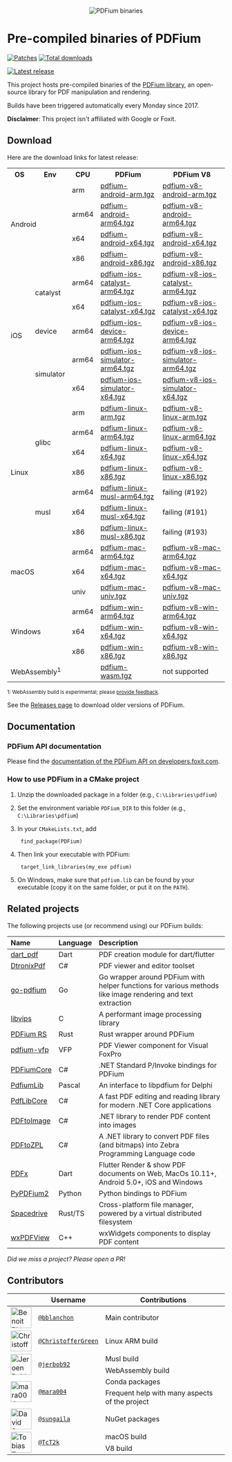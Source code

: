 <p align="center">
  <img alt="PDFium binaries" src=".github/images/header.svg" />
</p>

# Pre-compiled binaries of PDFium

[![Patches](https://github.com/bblanchon/pdfium-binaries/actions/workflows/patch.yml/badge.svg?branch=master)](https://github.com/bblanchon/pdfium-binaries/actions/workflows/patch.yml)
[![Total downloads](https://img.shields.io/github/downloads/bblanchon/pdfium-binaries/total)](https://github.com/bblanchon/pdfium-binaries/releases/)

[![Latest release](https://img.shields.io/github/v/release/bblanchon/pdfium-binaries?display_name=release&label=github)](https://github.com/bblanchon/pdfium-binaries/releases/latest/)


This project hosts pre-compiled binaries of the [PDFium library](https://pdfium.googlesource.com/pdfium/), an open-source library for PDF manipulation and rendering.

Builds have been triggered automatically every Monday since 2017.

**Disclaimer**: This project isn't affiliated with Google or Foxit.

## Download

Here are the download links for latest release:

<table>
  <tr>
    <th>OS</th>
    <th>Env</th>
    <th>CPU</th>
    <th>PDFium</th>
    <th>PDFium V8</th>
  </tr>

  <tr>
    <td rowspan="4" colspan=2>Android</td>
    <td>arm</td>
    <td><a href="https://github.com/bblanchon/pdfium-binaries/releases/latest/download/pdfium-android-arm.tgz">pdfium-android-arm.tgz</a></td>
    <td><a href="https://github.com/bblanchon/pdfium-binaries/releases/latest/download/pdfium-v8-android-arm.tgz">pdfium-v8-android-arm.tgz</a></td>
  </tr>
  <tr>
    <td>arm64</td>
    <td><a href="https://github.com/bblanchon/pdfium-binaries/releases/latest/download/pdfium-android-arm64.tgz">pdfium-android-arm64.tgz</a></td>
    <td><a href="https://github.com/bblanchon/pdfium-binaries/releases/latest/download/pdfium-v8-android-arm64.tgz">pdfium-v8-android-arm64.tgz</a></td>
  </tr>
  <tr>
    <td>x64</td>
    <td><a href="https://github.com/bblanchon/pdfium-binaries/releases/latest/download/pdfium-android-x64.tgz">pdfium-android-x64.tgz</a></td>
    <td><a href="https://github.com/bblanchon/pdfium-binaries/releases/latest/download/pdfium-v8-android-x64.tgz">pdfium-v8-android-x64.tgz</a></td>
  </tr>
  <tr>
    <td>x86</td>
    <td><a href="https://github.com/bblanchon/pdfium-binaries/releases/latest/download/pdfium-android-x86.tgz">pdfium-android-x86.tgz</a></td>
    <td><a href="https://github.com/bblanchon/pdfium-binaries/releases/latest/download/pdfium-v8-android-x86.tgz">pdfium-v8-android-x86.tgz</a></td>
  </tr>

  <tr>
    <td rowspan="5">iOS</td>
    <td rowspan="2">catalyst</td>
    <td>arm64</td>
    <td><a href="https://github.com/bblanchon/pdfium-binaries/releases/latest/download/pdfium-ios-catalyst-arm64.tgz">pdfium-ios-catalyst-arm64.tgz</a></td>
    <td><a href="https://github.com/bblanchon/pdfium-binaries/releases/latest/download/pdfium-v8-ios-catalyst-arm64.tgz">pdfium-v8-ios-catalyst-arm64.tgz</a></td>
  </tr>
  <tr>
    <td>x64</td>
    <td><a href="https://github.com/bblanchon/pdfium-binaries/releases/latest/download/pdfium-ios-catalyst-x64.tgz">pdfium-ios-catalyst-x64.tgz</a></td>
    <td><a href="https://github.com/bblanchon/pdfium-binaries/releases/latest/download/pdfium-v8-ios-catalyst-x64.tgz">pdfium-v8-ios-catalyst-x64.tgz</a></td>
  </tr>

  <tr>
    <td>device</td>
    <td>arm64</td>
    <td><a href="https://github.com/bblanchon/pdfium-binaries/releases/latest/download/pdfium-ios-device-arm64.tgz">pdfium-ios-device-arm64.tgz</a></td>
    <td><a href="https://github.com/bblanchon/pdfium-binaries/releases/latest/download/pdfium-v8-ios-device-arm64.tgz">pdfium-v8-ios-device-arm64.tgz</a></td>
  </tr>

  <tr>
    <td rowspan="2">simulator</td>
    <td>arm64</td>
    <td><a href="https://github.com/bblanchon/pdfium-binaries/releases/latest/download/pdfium-ios-simulator-arm64.tgz">pdfium-ios-simulator-arm64.tgz</a></td>
    <td><a href="https://github.com/bblanchon/pdfium-binaries/releases/latest/download/pdfium-v8-ios-simulator-arm64.tgz">pdfium-v8-ios-simulator-arm64.tgz</a></td>
  </tr>
  <tr>
    <td>x64</td>
    <td><a href="https://github.com/bblanchon/pdfium-binaries/releases/latest/download/pdfium-ios-simulator-x64.tgz">pdfium-ios-simulator-x64.tgz</a></td>
    <td><a href="https://github.com/bblanchon/pdfium-binaries/releases/latest/download/pdfium-v8-ios-simulator-x64.tgz">pdfium-v8-ios-simulator-x64.tgz</a></td>
  </tr>

  <tr>
    <td rowspan="7">Linux</td>
    <td rowspan="4">glibc</td>
    <td>arm</td>
    <td><a href="https://github.com/bblanchon/pdfium-binaries/releases/latest/download/pdfium-linux-arm.tgz">pdfium-linux-arm.tgz</a></td>
    <td><a href="https://github.com/bblanchon/pdfium-binaries/releases/latest/download/pdfium-v8-linux-arm.tgz">pdfium-v8-linux-arm.tgz</a></td>
  </tr>
  <tr>
    <td>arm64</td>
    <td><a href="https://github.com/bblanchon/pdfium-binaries/releases/latest/download/pdfium-linux-arm64.tgz">pdfium-linux-arm64.tgz</a></td>
    <td><a href="https://github.com/bblanchon/pdfium-binaries/releases/latest/download/pdfium-v8-linux-arm64.tgz">pdfium-v8-linux-arm64.tgz</a></td>
  </tr>
  <tr>
    <td>x64</td>
    <td><a href="https://github.com/bblanchon/pdfium-binaries/releases/latest/download/pdfium-linux-x64.tgz">pdfium-linux-x64.tgz</a></td>
    <td><a href="https://github.com/bblanchon/pdfium-binaries/releases/latest/download/pdfium-v8-linux-x64.tgz">pdfium-v8-linux-x64.tgz</a></td>
  </tr>
  <tr>
    <td>x86</td>
    <td><a href="https://github.com/bblanchon/pdfium-binaries/releases/latest/download/pdfium-linux-x86.tgz">pdfium-linux-x86.tgz</a></td>
    <td><a href="https://github.com/bblanchon/pdfium-binaries/releases/latest/download/pdfium-v8-linux-x86.tgz">pdfium-v8-linux-x86.tgz</a></td>
  </tr>

  <tr>
    <td rowspan="3">musl</td>
    <td>arm64</td>
    <td><a href="https://github.com/bblanchon/pdfium-binaries/releases/latest/download/pdfium-linux-musl-arm64.tgz">pdfium-linux-musl-arm64.tgz</a></td>
    <td>failing (#192)</td>
  </tr>
  <tr>
    <td>x64</td>
    <td><a href="https://github.com/bblanchon/pdfium-binaries/releases/latest/download/pdfium-linux-musl-x64.tgz">pdfium-linux-musl-x64.tgz</a></td>
    <td>failing (#191)</td>
  </tr>
  <tr>
    <td>x86</td>
    <td><a href="https://github.com/bblanchon/pdfium-binaries/releases/latest/download/pdfium-linux-musl-x86.tgz">pdfium-linux-musl-x86.tgz</a></td>
    <td>failing (#193)</td>
  </tr>

  <tr>
    <td rowspan="3" colspan="2">macOS</td>
    <td>arm64</td>
    <td><a href="https://github.com/bblanchon/pdfium-binaries/releases/latest/download/pdfium-mac-arm64.tgz">pdfium-mac-arm64.tgz</a></td>
    <td><a href="https://github.com/bblanchon/pdfium-binaries/releases/latest/download/pdfium-v8-mac-arm64.tgz">pdfium-v8-mac-arm64.tgz</a></td>
  </tr>
  <tr>
    <td>x64</td>
    <td><a href="https://github.com/bblanchon/pdfium-binaries/releases/latest/download/pdfium-mac-x64.tgz">pdfium-mac-x64.tgz</a></td>
    <td><a href="https://github.com/bblanchon/pdfium-binaries/releases/latest/download/pdfium-v8-mac-x64.tgz">pdfium-v8-mac-x64.tgz</a></td>
  </tr>
  <tr>
    <td>univ</td>
    <td><a href="https://github.com/bblanchon/pdfium-binaries/releases/latest/download/pdfium-mac-univ.tgz">pdfium-mac-univ.tgz</a></td>
    <td><a href="https://github.com/bblanchon/pdfium-binaries/releases/latest/download/pdfium-v8-mac-univ.tgz">pdfium-v8-mac-univ.tgz</a></td>
  </tr>

  <tr>
    <td rowspan="3" colspan="2">Windows</td>
    <td>arm64</td>
    <td><a href="https://github.com/bblanchon/pdfium-binaries/releases/latest/download/pdfium-win-arm64.tgz">pdfium-win-arm64.tgz</a></td>
    <td><a href="https://github.com/bblanchon/pdfium-binaries/releases/latest/download/pdfium-v8-win-arm64.tgz">pdfium-v8-win-arm64.tgz</a></td>
  </tr>
  <tr>
    <td>x64</td>
    <td><a href="https://github.com/bblanchon/pdfium-binaries/releases/latest/download/pdfium-win-x64.tgz">pdfium-win-x64.tgz</a></td>
    <td><a href="https://github.com/bblanchon/pdfium-binaries/releases/latest/download/pdfium-v8-win-x64.tgz">pdfium-v8-win-x64.tgz</a></td>
  </tr>
  <tr>
    <td>x86</td>
    <td><a href="https://github.com/bblanchon/pdfium-binaries/releases/latest/download/pdfium-win-x86.tgz">pdfium-win-x86.tgz</a></td>
    <td><a href="https://github.com/bblanchon/pdfium-binaries/releases/latest/download/pdfium-v8-win-x86.tgz">pdfium-v8-win-x86.tgz</a></td>
  </tr>

  <tr>
    <td colspan="3">WebAssembly<sup>1</sup></td>
    <td><a href="https://github.com/bblanchon/pdfium-binaries/releases/latest/download/pdfium-wasm.tgz">pdfium-wasm.tgz</a></td>
    <td>not supported</td>
  </tr>
</table>

<small>1: WebAssembly build is experimental; please [provide feedback](https://github.com/bblanchon/pdfium-binaries/issues/28).</small>

See the [Releases page](https://github.com/bblanchon/pdfium-binaries/releases) to download older versions of PDFium.

## Documentation

### PDFium API documentation

Please find the [documentation of the PDFium API on developers.foxit.com](https://developers.foxit.com/resources/pdf-sdk/c_api_reference_pdfium/index.html).

### How to use PDFium in a CMake project

1. Unzip the downloaded package in a folder (e.g., `C:\Libraries\pdfium`)
2. Set the environment variable `PDFium_DIR` to this folder (e.g., `C:\Libraries\pdfium`)
3. In your `CMakeLists.txt`, add

        find_package(PDFium)

4. Then link your executable with PDFium:

        target_link_libraries(my_exe pdfium)

5. On Windows, make sure that `pdfium.lib` can be found by your executable (copy it on the same folder, or put it on the `PATH`).


## Related projects

The following projects use (or recommend using) our PDFium builds:

| Name                     | Language | Description                                                                                                 |
|:-------------------------|:---------|:------------------------------------------------------------------------------------------------------------|
| [dart_pdf][dart_pdf]     | Dart     | PDF creation module for dart/flutter                                                                        |
| [DtronixPdf][dtronixpdf] | C#       | PDF viewer and editor toolset                                                                               |
| [go-pdfium][go-pdfium]   | Go       | Go wrapper around PDFium with helper functions for various methods like image rendering and text extraction |
| [libvips][libvips]       | C        | A performant image processing library                                                                       |
| [PDFium RS][pdfium_rs]   | Rust     | Rust wrapper around PDFium                                                                                  |
| [pdfium-vfp][pdfium-vfp] | VFP      | PDF Viewer component for Visual FoxPro                                                                      |
| [PDFiumCore][pdfiumcore] | C#       | .NET Standard P/Invoke bindings for PDFium                                                                  |
| [PdfiumLib][pdfiumlib]   | Pascal   | An interface to libpdfium for Delphi                                                                        |
| [PdfLibCore][pdflibcore] | C#       | A fast PDF editing and reading library for modern .NET Core applications                                    |
| [PDFtoImage][pdftoimage] | C#       | .NET library to render PDF content into images                                                              |
| [PDFtoZPL][pdftozpl]     | C#       | A .NET library to convert PDF files (and bitmaps) into Zebra Programming Language code                      |
| [PDFx][pdfx]             | Dart     | Flutter Render & show PDF documents on Web, MacOs 10.11+, Android 5.0+, iOS and Windows                     |
| [PyPDFium2][pypdfium2]   | Python   | Python bindings to PDFium                                                                                   |
| [Spacedrive][spacedrive] | Rust/TS  | Cross-platform file manager, powered by a virtual distributed filesystem                                    |
| [wxPDFView][wxpdfview]   | C++      | wxWidgets components to display PDF content                                                                 |

*Did we miss a project? Please open a PR!*


## Contributors

<table>
  <thead>
    <tr>
      <th></th>
      <th>Username</th>
      <th>Contributions</th>
    </tr>
  </thead>
  <tbody>
    <tr>
      <td><img src="https://avatars.githubusercontent.com/u/5462433?v=4" width="48" height="48" alt="Benoit Blanchon"></td>
      <td><a href="https://github.com/bblanchon"><code>@bblanchon</code></a></td>
      <td>Main contributor</td>
    </tr>
    <tr>
      <td><img src="https://avatars.githubusercontent.com/u/248162?v=4" width="48" height="48" alt="Christoffer Green"></td>
      <td><a href="https://github.com/ChristofferGreen"><code>@ChristofferGreen</code></a></td>
      <td>Linux ARM build</td>
    </tr>
    <tr>
      <td rowspan="2"><img src="https://avatars.githubusercontent.com/u/1312921?v=4" width="48" height="48" alt="Jeroen Bobbeldijk"></td>
      <td rowspan="2"><a href="https://github.com/jerbob92"><code>@jerbob92</code></a></td>
      <td>Musl build</td>
    </tr>
    <tr>
      <td>WebAssembly build</td>
    </tr>
    <tr>
      <td rowspan="2"><img src="https://avatars.githubusercontent.com/u/65915611?v=4" width="48" height="48" alt="mara004"></td>
      <td rowspan="2"><a href="https://github.com/mara004"><code>@mara004</code></a></td>
      <td>Conda packages</td>
    </tr>
    <tr>
      <td>Frequent help with many aspects of the project</td>
    </tr>
    <tr>
      <td><img src="https://avatars.githubusercontent.com/u/12021771?v=4" width="48" height="48" alt="David Sungaila"></td>
      <td><a href="https://github.com/sungaila"><code>@sungaila</code></a></td>
      <td>NuGet packages</td>
    </tr>
    <tr>
      <td rowspan="2"><img src="https://avatars.githubusercontent.com/u/5075894?v=4" width="48" height="48" alt="Tobias Taschner"></td>
      <td rowspan="2"><a href="https://github.com/TcT2k"><code>@TcT2k</code></a></td>
      <td>macOS build</td>
    </tr>
    <tr>
      <td>V8 build</td>
    </tr>
  </tbody>
</table

[pdfium-vfp]:
https://github.com/dmitriychunikhin/pdfium-vfp
[dart_pdf]: https://github.com/DavBfr/dart_pdf
[pdfx]: https://github.com/scerio/packages.flutter/tree/main/packages/pdfx
[go-pdfium]: https://github.com/klippa-app/go-pdfium
[pdfium_rs]: https://github.com/asafigan/pdfium_rs
[pdfiumcore]: https://github.com/Dtronix/PDFiumCore
[pdftoimage]: https://github.com/sungaila/PDFtoImage
[pypdfium2]: https://github.com/pypdfium2-team/pypdfium2
[wxpdfview]: https://github.com/TcT2k/wxPDFView
[libvips]: https://github.com/libvips/libvips
[pdfiumlib]: https://github.com/ahausladen/PdfiumLib
[pdflibcore]: https://github.com/jbaarssen/PdfLibCore
[dtronixpdf]: https://github.com/Dtronix/DtronixPdf
[pdftozpl]: https://github.com/sungaila/PDFtoZPL
[spacedrive]: https://github.com/spacedriveapp/spacedrive
